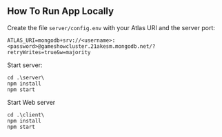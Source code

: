 ## How To Run App Locally
Create the file `server/config.env` with your Atlas URI and the server port:
```
ATLAS_URI=mongodb+srv://<username>:<password>@gameshowcluster.21akesm.mongodb.net/?retryWrites=true&w=majority
```

Start server:
```
cd .\server\
npm install
npm start
```

Start Web server
```
cd .\client\
npm install
npm start
```